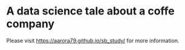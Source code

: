 # A data science tale about a coffe company
Please visit https://aarora79.github.io/sb_study/ for more information.
